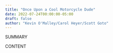 ```yaml
---
title: "Once Upon a Cool Motorcycle Dude"
date: 2022-07-24T00:00:00-05:00
draft: false
author: "Kevin O'Malley/Carol Heyer/Scott Goto"
---
```


SUMMARY

<!--more-->

CONTENT